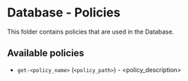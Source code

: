 # Database - Policies

This folder contains policies that are used in the Database.

## Available policies

- `get-<policy_name>` (`<policy_path>`) - <policy_description>  
